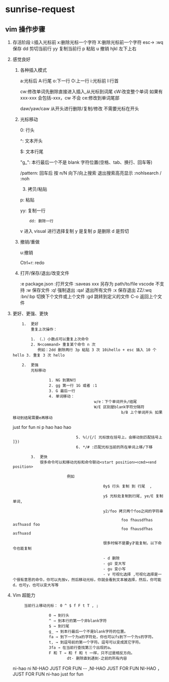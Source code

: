 # sunrise-request

## vim 操作步骤

1.  存活阶段
    i:插入光标前
    x:删除光标一个字符 X:删除光标前一个字符
    esc-> :wq 保存
    dd 剪切当前行
    yy 复制当前行
    p 粘贴
    u 撤销
    hjkl 左下上右

2.  感觉良好

    1.  各种插入模式

        a:光标后 A:行尾 o:下一行 O:上一行 i:光标前 I:行首

        cw:修改单词先删除直接进入插入,从光标到词尾 cW:改变整个单词 如果有 xxx-xxx 会包括-xxx，cw 不会 ce:修改到单词尾部

        daw/yaw/caw 从开头进行删除/复制/修改 不需要光标在开头

    2.  光标移动

        0: 行头

        ^: 文本开头

        $: 文本行尾

        "g\_": 本行最后一个不是 blank 字符位置(空格、tab、换行、回车等)

        /pattern: 回车后 按 n/N 向下/向上搜索 退出搜索高亮显示 :nohlsearch / :noh

        3.  拷贝/粘贴

        p: 粘贴

        yy: 复制一行

            	dd: 删除一行

        v 进入 visual 进行选择复制 y 是复制 p 是删除 d 是剪切

    3.  撤销/重做

        u:撤销

        Ctrl+r: redo

    4.  打开/保存/退出/改变文件

        :e package.json :打开文件
        :saveas xxx 另存为 path/to/file vscode 不支持
        :w 保存文件
        :q! 强制退出 :qa! 退出所有文件
        :x 保存退出 ZZ/:wq
        :bn/:bp 切换下个文件或上个文件
        :gd 跳转到定义的文件
        C-o 返回上个文件

3.  更好、更强、更快

            1.  更好
                重复上次操作：

                1. （.）小数点可以重复上次命令
                2. N<command> 重复某个命令 n 次
                   例如：2dd 删除两行 3p 粘贴 3 次 10ihello + esc 插入 10 个 hello 3. 重复 3 次 hello

            2.  更强
                光标移动

                    	1. NG 到第N行
                    	2. gg 第一行 1G 或者 :1
                    	3. G 最后一行
                    	4. 单词移动：
            								w/e：下个单词开头/结尾
            								W/E 区别是blank字符分隔符
        												b/B 上个单词开头 如果移动到结尾需要e再移动

    just for fun ni p hao hao hao

                    				5. %(/{/[ 光标放在括号上，会移动到匹配括号上  ]})
                    				6. */# :匹配光标当前的所在单词上移/下移

                3.  更快
                    很多命令可以和移动光标和命令联动<start position><cmd><end position>

                        		例如

            									0y$ 行头 复制 到 行尾  ,

            									y$ 光标处复制到行尾, ye/E 复制单词,

            									y2/foo 拷贝两个foo之间的字符串

            											foo fhausdfhas asfhuasd foo
            											foo fhausdfhas asfhuasd

            									很多时候不是要y才能复制，以下命令也能复制

            									- d 删除
            									- gU 变大写
            									- gu 变小写
            									- v 可视化选择 ,可视化选择是一个很有意思的命令，你可以先按v，然后移动光标，你就会看到文本被选择，然后，你可能d，也可y，也可以变大写等

4.  Vim 超能力

             当前行上移动光标： 0 ^ $ f F t T , ;

           				0 → 到行头
           				^ → 到本行的第一个非blank字符
           				$ → 到行尾
           				g_ → 到本行最后一个不是blank字符的位置。
           				fa → 到下一个为a的字符处，你也可以fs到下一个为s的字符。
           				t, → 到逗号前的第一个字符。逗号可以变成其它字符。
           				3fa → 在当前行查找第三个出现的a。
           				F 和 T → 和 f 和 t 一样，只不过是相反方向。
        						dt- 删除直到遇到-之前的所有内容

    ni-hao
    ni
    NI-HAO JUST FOR FUN
    -- ,NI-HAO JUST FOR FUN
    NI-HAO ，JUST FOR FUN
    ni-hao just for fun
